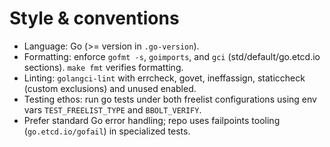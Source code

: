 # Style & conventions
- Language: Go (>= version in `.go-version`).
- Formatting: enforce `gofmt -s`, `goimports`, and `gci` (std/default/go.etcd.io sections). `make fmt` verifies formatting.
- Linting: `golangci-lint` with errcheck, govet, ineffassign, staticcheck (custom exclusions) and unused enabled.
- Testing ethos: run go tests under both freelist configurations using env vars `TEST_FREELIST_TYPE` and `BBOLT_VERIFY`.
- Prefer standard Go error handling; repo uses failpoints tooling (`go.etcd.io/gofail`) in specialized tests.